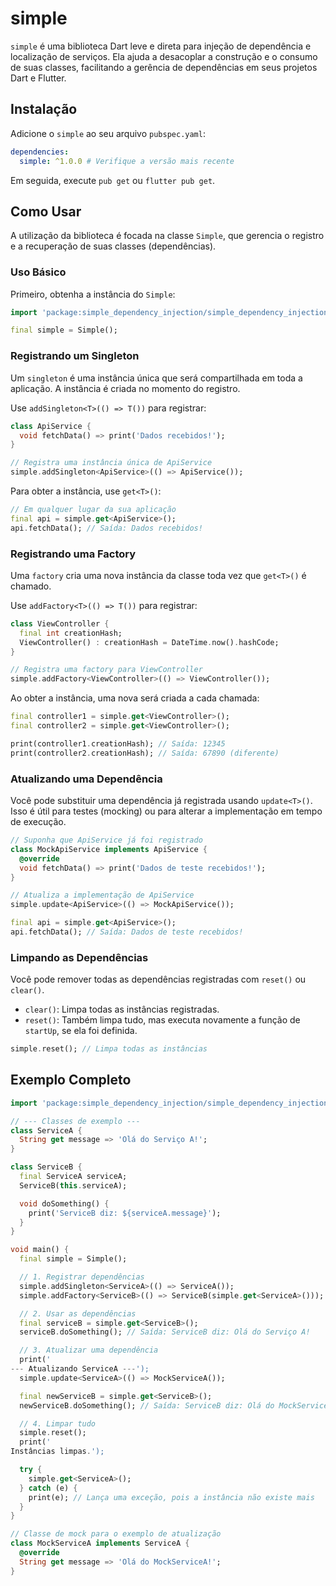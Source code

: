 # simple

`simple` é uma biblioteca Dart leve e direta para injeção de dependência e localização de serviços. Ela ajuda a desacoplar a construção e o consumo de suas classes, facilitando a gerência de dependências em seus projetos Dart e Flutter.

## Instalação

Adicione o `simple` ao seu arquivo `pubspec.yaml`:

```yaml
dependencies:
  simple: ^1.0.0 # Verifique a versão mais recente
```

Em seguida, execute `pub get` ou `flutter pub get`.

## Como Usar

A utilização da biblioteca é focada na classe `Simple`, que gerencia o registro e a recuperação de suas classes (dependências).

### Uso Básico

Primeiro, obtenha a instância do `Simple`:

```dart
import 'package:simple_dependency_injection/simple_dependency_injection.dart';

final simple = Simple();
```

### Registrando um Singleton

Um `singleton` é uma instância única que será compartilhada em toda a aplicação. A instância é criada no momento do registro.

Use `addSingleton<T>(() => T())` para registrar:

```dart
class ApiService {
  void fetchData() => print('Dados recebidos!');
}

// Registra uma instância única de ApiService
simple.addSingleton<ApiService>(() => ApiService());
```

Para obter a instância, use `get<T>()`:

```dart
// Em qualquer lugar da sua aplicação
final api = simple.get<ApiService>();
api.fetchData(); // Saída: Dados recebidos!
```

### Registrando uma Factory

Uma `factory` cria uma nova instância da classe toda vez que `get<T>()` é chamado.

Use `addFactory<T>(() => T())` para registrar:

```dart
class ViewController {
  final int creationHash;
  ViewController() : creationHash = DateTime.now().hashCode;
}

// Registra uma factory para ViewController
simple.addFactory<ViewController>(() => ViewController());
```

Ao obter a instância, uma nova será criada a cada chamada:

```dart
final controller1 = simple.get<ViewController>();
final controller2 = simple.get<ViewController>();

print(controller1.creationHash); // Saída: 12345
print(controller2.creationHash); // Saída: 67890 (diferente)
```

### Atualizando uma Dependência

Você pode substituir uma dependência já registrada usando `update<T>()`. Isso é útil para testes (mocking) ou para alterar a implementação em tempo de execução.

```dart
// Suponha que ApiService já foi registrado
class MockApiService implements ApiService {
  @override
  void fetchData() => print('Dados de teste recebidos!');
}

// Atualiza a implementação de ApiService
simple.update<ApiService>(() => MockApiService());

final api = simple.get<ApiService>();
api.fetchData(); // Saída: Dados de teste recebidos!
```

### Limpando as Dependências

Você pode remover todas as dependências registradas com `reset()` ou `clear()`.

- `clear()`: Limpa todas as instâncias registradas.
- `reset()`: Também limpa tudo, mas executa novamente a função de `startUp`, se ela foi definida.

```dart
simple.reset(); // Limpa todas as instâncias
```

## Exemplo Completo

```dart
import 'package:simple_dependency_injection/simple_dependency_injection.dart';

// --- Classes de exemplo ---
class ServiceA {
  String get message => 'Olá do Serviço A!';
}

class ServiceB {
  final ServiceA serviceA;
  ServiceB(this.serviceA);

  void doSomething() {
    print('ServiceB diz: ${serviceA.message}');
  }
}

void main() {
  final simple = Simple();

  // 1. Registrar dependências
  simple.addSingleton<ServiceA>(() => ServiceA());
  simple.addFactory<ServiceB>(() => ServiceB(simple.get<ServiceA>()));

  // 2. Usar as dependências
  final serviceB = simple.get<ServiceB>();
  serviceB.doSomething(); // Saída: ServiceB diz: Olá do Serviço A!

  // 3. Atualizar uma dependência
  print('
--- Atualizando ServiceA ---');
  simple.update<ServiceA>(() => MockServiceA());

  final newServiceB = simple.get<ServiceB>();
  newServiceB.doSomething(); // Saída: ServiceB diz: Olá do MockServiceA!

  // 4. Limpar tudo
  simple.reset();
  print('
Instâncias limpas.');

  try {
    simple.get<ServiceA>();
  } catch (e) {
    print(e); // Lança uma exceção, pois a instância não existe mais
  }
}

// Classe de mock para o exemplo de atualização
class MockServiceA implements ServiceA {
  @override
  String get message => 'Olá do MockServiceA!';
}
```